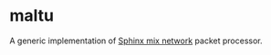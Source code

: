 # maltu

A generic implementation of [Sphinx mix network](https://cypherpunks.ca/~iang/pubs/Sphinx_Oakland09.pdf) packet processor.
